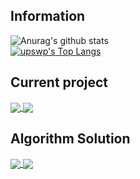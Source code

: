 <h2>Information</h2>

<!--
**upswp/upswp** is a ✨ _special_ ✨ repository because its `README.md` (this file) appears on your GitHub profile.

Here are some ideas to get you started:

- 🔭 I’m currently working on ...
- 🌱 I’m currently learning ...
- 👯 I’m looking to collaborate on ...
- 🤔 I’m looking for help with ...
- 💬 Ask me about ...
- 📫 How to reach me: ...
- 😄 Pronouns: ...
- ⚡ Fun fact: ...
-->
![Anurag's github stats](https://github-readme-stats.vercel.app/api?username=upswp&show_icons=true&theme=radical)
<br>
[![upswp's Top Langs](https://github-readme-stats.vercel.app/api/top-langs/?username=upswp&layout=compact&theme=radical)](https://github.com/anuraghazra/github-readme-stats)
<h2>Current project</h2>
<a href="https://github.com/upswp/SOLAFY">
  <img align="center" src="https://github-readme-stats.vercel.app/api/pin/?username=upswp&repo=SOLAFY" />
</a>
<a href="https://github.com/upswp/SSAFY_HappyHouse_FinalPJT">
  <img align="center" src="https://github-readme-stats.vercel.app/api/pin/?username=upswp&repo=SSAFY_HappyHouse_FinalPJT" />
</a>
<h2>Algorithm Solution</h2>
<a href="https://github.com/upswp/Algorithm">
  <img align="center" src="https://github-readme-stats.vercel.app/api/pin/?username=upswp&repo=Algorithm" />
</a>
<a href="https://github.com/upswp/reviewAlgorithm">
  <img align="center" src="https://github-readme-stats.vercel.app/api/pin/?username=upswp&repo=reviewAlgorithm" />
</a>

